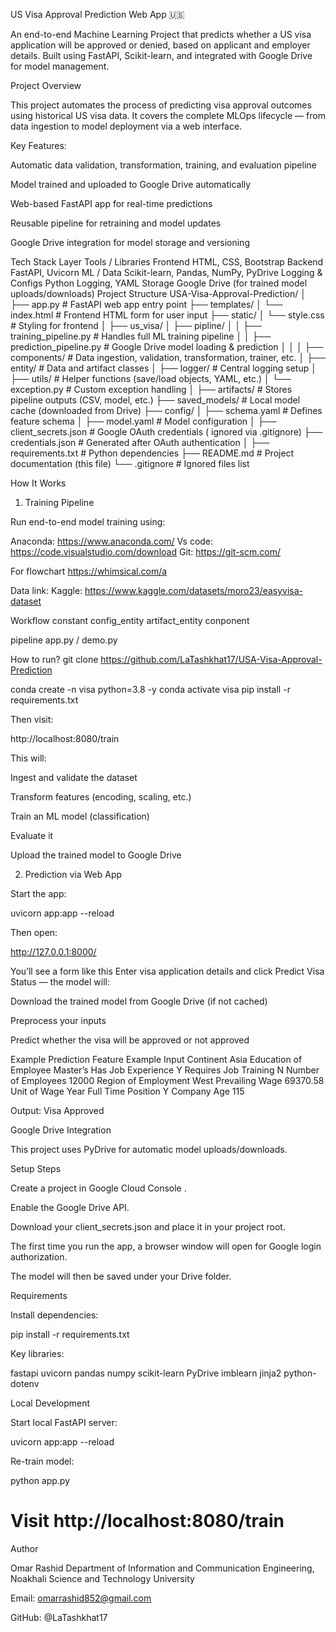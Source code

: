 
US Visa Approval Prediction Web App 🇺🇸

An end-to-end Machine Learning Project that predicts whether a US visa application will be approved or denied, based on applicant and employer details.
Built using FastAPI, Scikit-learn, and integrated with Google Drive for model management.

Project Overview

This project automates the process of predicting visa approval outcomes using historical US visa data.
It covers the complete MLOps lifecycle — from data ingestion to model deployment via a web interface.

Key Features:

Automatic data validation, transformation, training, and evaluation pipeline

Model trained and uploaded to Google Drive automatically

Web-based FastAPI app for real-time predictions

Reusable pipeline for retraining and model updates

Google Drive integration for model storage and versioning

Tech Stack
Layer	Tools / Libraries
Frontend	HTML, CSS, Bootstrap
Backend	FastAPI, Uvicorn
ML / Data	Scikit-learn, Pandas, NumPy, PyDrive
Logging & Configs	Python Logging, YAML
Storage	Google Drive (for trained model uploads/downloads)
Project Structure
USA-Visa-Approval-Prediction/
│
├── app.py                         # FastAPI web app entry point
├── templates/
│   └── index.html                 # Frontend HTML form for user input
├── static/
│   └── style.css                  # Styling for frontend
│
├── us_visa/
│   ├── pipline/
│   │   ├── training_pipeline.py   # Handles full ML training pipeline
│   │   ├── prediction_pipeline.py # Google Drive model loading & prediction
│   │
│   ├── components/                # Data ingestion, validation, transformation, trainer, etc.
│   ├── entity/                    # Data and artifact classes
│   ├── logger/                    # Central logging setup
│   ├── utils/                     # Helper functions (save/load objects, YAML, etc.)
│   └── exception.py               # Custom exception handling
│
├── artifacts/                     # Stores pipeline outputs (CSV, model, etc.)
├── saved_models/                  # Local model cache (downloaded from Drive)
├── config/
│   ├── schema.yaml                # Defines feature schema
│   ├── model.yaml                 # Model configuration
│
├── client_secrets.json            # Google OAuth credentials ( ignored via .gitignore)
├── credentials.json               # Generated after OAuth authentication
│
├── requirements.txt               # Python dependencies
├── README.md                      # Project documentation (this file)
└── .gitignore                     # Ignored files list

 How It Works
1. Training Pipeline

Run end-to-end model training using:

Anaconda: https://www.anaconda.com/
Vs code: https://code.visualstudio.com/download
Git: https://git-scm.com/

For flowchart
https://whimsical.com/a

Data link:
Kaggle: https://www.kaggle.com/datasets/moro23/easyvisa-dataset

Workflow
constant
config_entity
artifact_entity
conponent

pipeline
app.py / demo.py


How to run?
git clone https://github.com/LaTashkhat17/USA-Visa-Approval-Prediction

conda create -n visa python=3.8 -y
conda activate visa
pip install -r requirements.txt

Then visit:

http://localhost:8080/train


This will:

Ingest and validate the dataset

Transform features (encoding, scaling, etc.)

Train an ML model (classification)

Evaluate it

Upload the trained model to Google Drive

2. Prediction via Web App

Start the app:

uvicorn app:app --reload


Then open:

http://127.0.0.1:8000/


You’ll see a form like this 
Enter visa application details and click Predict Visa Status — the model will:

Download the trained model from Google Drive (if not cached)

Preprocess your inputs

Predict whether the visa will be approved or not approved

Example Prediction
Feature	Example Input
Continent	Asia
Education of Employee	Master’s
Has Job Experience	Y
Requires Job Training	N
Number of Employees	12000
Region of Employment	West
Prevailing Wage	69370.58
Unit of Wage	Year
Full Time Position	Y
Company Age	115

Output: Visa Approved

Google Drive Integration

This project uses PyDrive for automatic model uploads/downloads.

Setup Steps

Create a project in Google Cloud Console
.

Enable the Google Drive API.

Download your client_secrets.json and place it in your project root.

The first time you run the app, a browser window will open for Google login authorization.

The model will then be saved under your Drive folder.

 Requirements

Install dependencies:

pip install -r requirements.txt


Key libraries:

fastapi
uvicorn
pandas
numpy
scikit-learn
PyDrive
imblearn
jinja2
python-dotenv

Local Development

Start local FastAPI server:

uvicorn app:app --reload


Re-train model:

python app.py
# Visit http://localhost:8080/train

Author

Omar Rashid
Department of Information and Communication Engineering,
Noakhali Science and Technology University

Email: omarrashid852@gmail.com

GitHub: @LaTashkhat17
